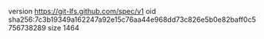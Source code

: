 version https://git-lfs.github.com/spec/v1
oid sha256:7c3b19349a162247a92e15c76aa44e968dd73c826e5b0e82baff0c5756738289
size 1464
